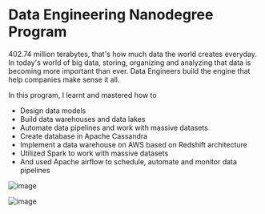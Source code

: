 # Data Engineering Nanodegree Program

402.74 million terabytes, that's how much data the world creates everyday. In today's world of big data, storing, organizing and analyzing that data is becoming more important than ever. Data Engineers build the engine that help companies make sense it all.

In this program, I learnt and mastered how to
- Design data models
- Build data warehouses and data lakes
- Automate data pipelines and work with massive datasets
- Create database in Apache Cassandra
- Implement a data warehouse on AWS based on Redshift architecture
- Utilized Spark to work with massive datasets
- And used Apache airflow to schedule, automate and monitor data pipelines

![image](https://github.com/user-attachments/assets/15f98a38-74f5-430e-8dc8-05989f005115)


![image](https://github.com/user-attachments/assets/affcd527-a0e7-4b06-9632-e00cbc8420db)
